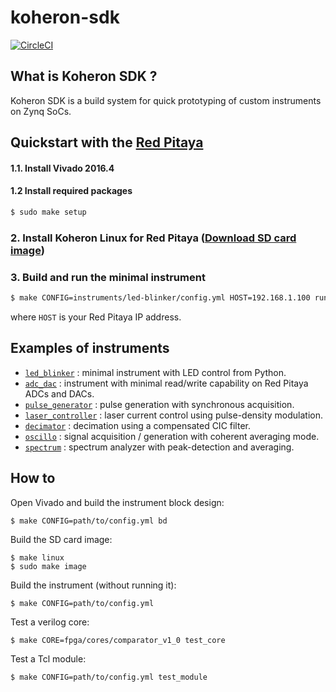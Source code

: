 # koheron-sdk

[![CircleCI](https://circleci.com/gh/Koheron/ZynqSDK.svg?style=shield&circle-token=8bad0d504d47f62082ff5d8b07dfb21aaf03ecde)](https://circleci.com/gh/Koheron/ZynqSDK)

## What is Koheron SDK ?

Koheron SDK is a build system for quick prototyping of custom instruments on Zynq SoCs.

## Quickstart with the [Red Pitaya](http://redpitaya.com)

#### 1.1. Install Vivado 2016.4

#### 1.2 Install required packages

```bash
$ sudo make setup
```

### 2. Install Koheron Linux for Red Pitaya ([Download SD card image](https://github.com/Koheron/koheron-sdk/releases))

### 3. Build and run the minimal instrument

```bash
$ make CONFIG=instruments/led-blinker/config.yml HOST=192.168.1.100 run
```
where `HOST` is your Red Pitaya IP address.

## Examples of instruments

* [`led_blinker`](https://github.com/Koheron/koheron-sdk/tree/master/instruments/led-blinker) : minimal instrument with LED control from Python.
* [`adc_dac`](https://github.com/Koheron/koheron-sdk/tree/master/instruments/adc-dac) : instrument with minimal read/write capability on Red Pitaya ADCs and DACs.
* [`pulse_generator`](https://github.com/Koheron/koheron-sdk/tree/master/instruments/pulse-generator) : pulse generation with synchronous acquisition.
* [`laser_controller`](https://github.com/Koheron/koheron-sdk/tree/master/instruments/decimator) : laser current control using pulse-density modulation.
* [`decimator`](https://github.com/Koheron/koheron-sdk/tree/master/instruments/decimator) : decimation using a compensated CIC filter.
* [`oscillo`](https://github.com/Koheron/koheron-sdk/tree/master/instruments/oscillo) : signal acquisition / generation with coherent averaging mode.
* [`spectrum`](https://github.com/Koheron/koheron-sdk/tree/master/instruments/spectrum) : spectrum analyzer with peak-detection and averaging.

## How to

Open Vivado and build the instrument block design:
```
$ make CONFIG=path/to/config.yml bd
```

Build the SD card image:
```
$ make linux
$ sudo make image
```

Build the instrument (without running it):
```
$ make CONFIG=path/to/config.yml
```

Test a verilog core:
```
$ make CORE=fpga/cores/comparator_v1_0 test_core
```

Test a Tcl module:
```
$ make CONFIG=path/to/config.yml test_module
```


